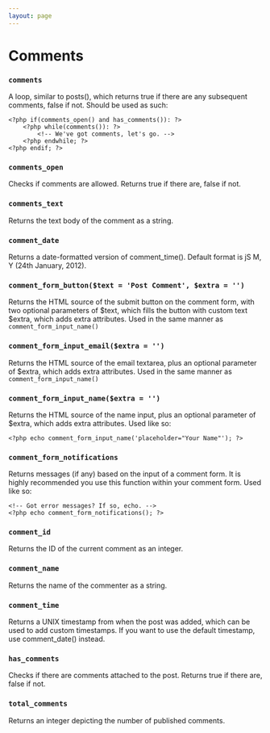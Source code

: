 ```yaml
---
layout: page
---
```


# Comments

### `comments`

A loop, similar to posts(), which returns true if there are any subsequent comments, false if not. Should be used as such:

	<?php if(comments_open() and has_comments()): ?>
		<?php while(comments()): ?>
			<!-- We've got comments, let's go. -->
		<?php endwhile; ?>
	<?php endif; ?>

### `comments_open`

Checks if comments are allowed. Returns true if there are, false if not.

### `comments_text`

Returns the text body of the comment as a string.

### `comment_date`

Returns a date-formatted version of comment_time(). Default format is jS M, Y (24th January, 2012).

### `comment_form_button($text = 'Post Comment', $extra = '')`

Returns the HTML source of the submit button on the comment form, with two optional parameters of $text, which fills the button with custom text $extra, which adds extra attributes. Used in the same manner as `comment_form_input_name()`

### `comment_form_input_email($extra = '')`

Returns the HTML source of the email textarea, plus an optional parameter of $extra, which adds extra attributes. Used in the same manner as `comment_form_input_name()`

### `comment_form_input_name($extra = '')`

Returns the HTML source of the name input, plus an optional parameter of $extra, which adds extra attributes. Used like so:

	<?php echo comment_form_input_name('placeholder="Your Name"'); ?>

### `comment_form_notifications`

Returns messages (if any) based on the input of a comment form. It is highly recommended you use this function within your comment form. Used like so:

	<!-- Got error messages? If so, echo. -->
	<?php echo comment_form_notifications(); ?>

### `comment_id`

Returns the ID of the current comment as an integer.

### `comment_name`

Returns the name of the commenter as a string.

### `comment_time`

Returns a UNIX timestamp from when the post was added, which can be used to add custom timestamps. If you want to use the default timestamp, use comment_date() instead.

### `has_comments`

Checks if there are comments attached to the post. Returns true if there are, false if not.

### `total_comments`

Returns an integer depicting the number of published comments.
